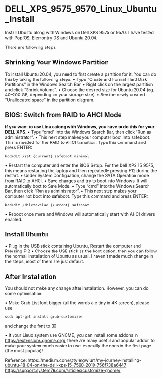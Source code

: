 # DELL_XPS_9575_9570_Linux_Ubuntu_Install

Install Ubuntu along with Windows on Dell XPS 9575 or 9570. I have tested with Pop!OS, Elemontry OS and Ubuntu 20.04.

There are following steps:

## Shrinking Your Windows Partition

To install Ubuntu 20.04, you need to first create a partition for it. You can do this by taking the following steps:
• Type “Create and Format Hard Disk Partitions” in the Windows Search Bar.
• Right click on the largest partition and click “Shrink Volume”.
• Choose the desired size for Ubuntu 20.04 (eg. 40–200 GB, depending on your storage size).
• See the newly created “Unallocated space” in the partition diagram.

## BIOS: Switch from RAID to AHCI Mode

**If you want to use Linux along with Windows, you have to do this for your DELL XPS.**
• Type “cmd” into the Windows Search Bar, then click “Run as administrator”.
• This next step makes your computer boot into safeboot. This is needed for the RAID to AHCI transition. Type this command and press ENTER:

`bcdedit /set {current} safeboot minimal`

• Restart the computer and enter the BIOS Setup. For the Dell XPS 15 9575, this means restarting the laptop and then repeatedly pressing F12 during the restart.
• Under System Configuation, change the SATA Operation mode from RAID to AHCI.
• Save changes and try to boot into Windows. It will automatically boot to Safe Mode.
• Type “cmd” into the Windows Search Bar, then click “Run as administrator”.
• This next step makes your computer not boot into safeboot. Type this command and press ENTER:

`bcdedit /deletevalue {current} safeboot`

• Reboot once more and Windows will automatically start with AHCI drivers enabled.

## Install Ubuntu

• Plug in the USB stick containing Ubuntu, Restart the computer and Pressing F12
• Choose the USB stick as the boot option, then you can follow the normall installation of Ubuntu as usual, I haven't made much change in the steps, most of them are just default.

## After Installation

You should not make any change after installation. However, you can do some optimisation:

• Make Grub List font bigger (all the words are tiny in 4K screen), please use

`sudo apt-get install grub-customizer`

and change the font to 30

• It your Linux system use GNOME, you can install some addons in https://extensions.gnome.org/, there are many useful and popular addon to make your system much easier to use, espcailly the ones in the first page (the most popular)!


Reference:
https://medium.com/@tylergwlum/my-journey-installing-ubuntu-18-04-on-the-dell-xps-15-7590-2019-756f738a6447
https://support.system76.com/articles/customize-gnome/
